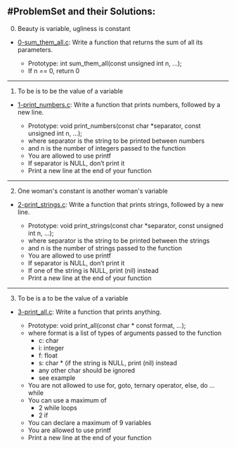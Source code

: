 #ProblemSet and their Solutions:
---
0. Beauty is variable, ugliness is constant
- [0-sum_them_all.c](0-sum_them_all.c): Write a function that returns the sum of all its parameters.

	- Prototype: int sum_them_all(const unsigned int n, ...);
	- If n == 0, return 0
---
1. To be is to be the value of a variable
- [1-print_numbers.c](1-print_numbers.c): Write a function that prints numbers, followed by a new line.

	- Prototype: void print_numbers(const char *separator, const unsigned int n, ...);
	- where separator is the string to be printed between numbers
	- and n is the number of integers passed to the function
	- You are allowed to use printf
	- If separator is NULL, don’t print it
	- Print a new line at the end of your function
---
2. One woman's constant is another woman's variable
- [2-print_strings.c](2-print_strings.c): Write a function that prints strings, followed by a new line.

	- Prototype: void print_strings(const char *separator, const unsigned int n, ...);
	- where separator is the string to be printed between the strings
	- and n is the number of strings passed to the function
	- You are allowed to use printf
	- If separator is NULL, don’t print it
	- If one of the string is NULL, print (nil) instead
	- Print a new line at the end of your function
---
3. To be is a to be the value of a variable
- [3-print_all.c](3-print_all.c): Write a function that prints anything.

	- Prototype: void print_all(const char * const format, ...);
	- where format is a list of types of arguments passed to the function
		- c: char
		- i: integer
		- f: float
		- s: char * (if the string is NULL, print (nil) instead
		- any other char should be ignored
		- see example
	- You are not allowed to use for, goto, ternary operator, else, do ... while
	- You can use a maximum of
		- 2 while loops
		- 2 if
	- You can declare a maximum of 9 variables
	- You are allowed to use printf
	- Print a new line at the end of your function
